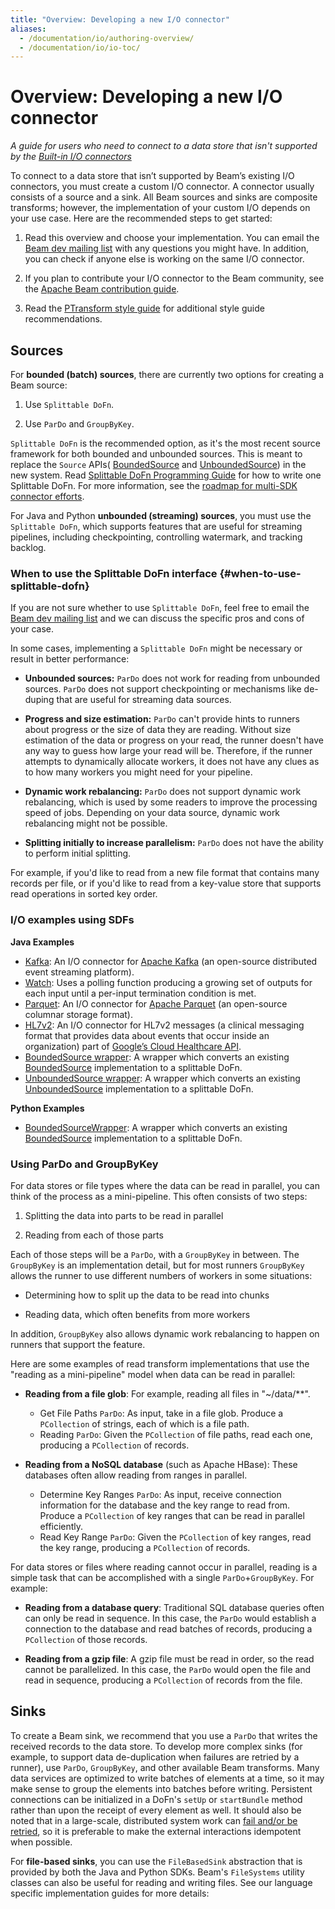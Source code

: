 ```yaml
---
title: "Overview: Developing a new I/O connector"
aliases:
  - /documentation/io/authoring-overview/
  - /documentation/io/io-toc/
---
```

<!--
Licensed under the Apache License, Version 2.0 (the "License");
you may not use this file except in compliance with the License.
You may obtain a copy of the License at

http://www.apache.org/licenses/LICENSE-2.0

Unless required by applicable law or agreed to in writing, software
distributed under the License is distributed on an "AS IS" BASIS,
WITHOUT WARRANTIES OR CONDITIONS OF ANY KIND, either express or implied.
See the License for the specific language governing permissions and
limitations under the License.
-->

# Overview: Developing a new I/O connector

_A guide for users who need to connect to a data store that isn't supported by
the [Built-in I/O connectors](/documentation/io/built-in/)_

To connect to a data store that isn’t supported by Beam’s existing I/O
connectors, you must create a custom I/O connector. A connector usually consists
of a source and a sink. All Beam sources and sinks are composite transforms;
however, the implementation of your custom I/O depends on your use case. Here
are the recommended steps to get started:

1. Read this overview and choose your implementation. You can email the
   [Beam dev mailing list](/get-started/support) with any
   questions you might have. In addition, you can check if anyone else is
   working on the same I/O connector.

1. If you plan to contribute your I/O connector to the Beam community, see the
   [Apache Beam contribution guide](/contribute/contribution-guide/).

1. Read the [PTransform style guide](/contribute/ptransform-style-guide/)
   for additional style guide recommendations.


## Sources

For **bounded (batch) sources**, there are currently two options for creating a
Beam source:

1. Use `Splittable DoFn`.

1. Use `ParDo` and `GroupByKey`.


`Splittable DoFn` is the recommended option, as it's the most recent source framework for both
bounded and unbounded sources. This is meant to replace the `Source` APIs(
[BoundedSource](https://beam.apache.org/releases/javadoc/current/org/apache/beam/sdk/io/BoundedSource.html) and
[UnboundedSource](https://beam.apache.org/releases/javadoc/current/org/apache/beam/sdk/io/UnboundedSource.html))
in the new system. Read
[Splittable DoFn Programming Guide](/learn/programming-guide/#splittable-dofns) for how to write one
Splittable DoFn. For more information, see the
[roadmap for multi-SDK connector efforts](/roadmap/connectors-multi-sdk/).

For Java and Python **unbounded (streaming) sources**, you must use the `Splittable DoFn`, which
supports features that are useful for streaming pipelines, including checkpointing, controlling
watermark, and tracking backlog.


### When to use the Splittable DoFn interface {#when-to-use-splittable-dofn}

If you are not sure whether to use `Splittable DoFn`, feel free to email the
[Beam dev mailing list](/get-started/support) and we can discuss the specific pros and cons of your
case.

In some cases, implementing a `Splittable DoFn` might be necessary or result in better performance:

* **Unbounded sources:** `ParDo` does not work for reading from unbounded
  sources.  `ParDo` does not support checkpointing or mechanisms like de-duping
  that are useful for streaming data sources.

* **Progress and size estimation:** `ParDo` can't provide hints to runners about
  progress or the size of data they are reading. Without size estimation of the
  data or progress on your read, the runner doesn't have any way to guess how
  large your read will be. Therefore, if the runner attempts to dynamically
  allocate workers, it does not have any clues as to how many workers you might
  need for your pipeline.

* **Dynamic work rebalancing:** `ParDo` does not support dynamic work
  rebalancing, which is used by some readers to improve the processing speed of
  jobs. Depending on your data source, dynamic work rebalancing might not be
  possible.

* **Splitting initially to increase parallelism:** `ParDo`
  does not have the ability to perform initial splitting.

For example, if you'd like to read from a new file format that contains many
records per file, or if you'd like to read from a key-value store that supports
read operations in sorted key order.

### I/O examples using SDFs
**Java Examples**

* [Kafka](https://github.com/apache/beam/blob/571338b0cc96e2e80f23620fe86de5c92dffaccc/sdks/java/io/kafka/src/main/java/org/apache/beam/sdk/io/kafka/ReadFromKafkaDoFn.java#L118):
An I/O connector for [Apache Kafka](https://kafka.apache.org/)
(an open-source distributed event streaming platform).
* [Watch](https://github.com/apache/beam/blob/571338b0cc96e2e80f23620fe86de5c92dffaccc/sdks/java/core/src/main/java/org/apache/beam/sdk/transforms/Watch.java#L787):
Uses a polling function producing a growing set of outputs for each input until a per-input
termination condition is met.
* [Parquet](https://github.com/apache/beam/blob/571338b0cc96e2e80f23620fe86de5c92dffaccc/sdks/java/io/parquet/src/main/java/org/apache/beam/sdk/io/parquet/ParquetIO.java#L365):
An I/O connector for [Apache Parquet](https://parquet.apache.org/)
(an open-source columnar storage format).
* [HL7v2](https://github.com/apache/beam/blob/6fdde4f4eab72b49b10a8bb1cb3be263c5c416b5/sdks/java/io/google-cloud-platform/src/main/java/org/apache/beam/sdk/io/gcp/healthcare/HL7v2IO.java#L493):
An I/O connector for HL7v2 messages (a clinical messaging format that provides data about events
that occur inside an organization) part of
[Google’s Cloud Healthcare API](https://cloud.google.com/healthcare).
* [BoundedSource wrapper](https://github.com/apache/beam/blob/571338b0cc96e2e80f23620fe86de5c92dffaccc/sdks/java/core/src/main/java/org/apache/beam/sdk/io/Read.java#L248):
A wrapper which converts an existing [BoundedSource](https://beam.apache.org/releases/javadoc/current/org/apache/beam/sdk/io/BoundedSource.html)
implementation to a splittable DoFn.
* [UnboundedSource wrapper](https://github.com/apache/beam/blob/571338b0cc96e2e80f23620fe86de5c92dffaccc/sdks/java/core/src/main/java/org/apache/beam/sdk/io/Read.java#L432):
A wrapper which converts an existing [UnboundedSource](https://beam.apache.org/releases/javadoc/current/org/apache/beam/sdk/io/UnboundedSource.html)
implementation to a splittable DoFn.

**Python Examples**
* [BoundedSourceWrapper](https://github.com/apache/beam/blob/571338b0cc96e2e80f23620fe86de5c92dffaccc/sdks/python/apache_beam/io/iobase.py#L1375):
A wrapper which converts an existing [BoundedSource](https://beam.apache.org/releases/pydoc/current/apache_beam.io.iobase.html#apache_beam.io.iobase.BoundedSource)
implementation to a splittable DoFn.

### Using ParDo and GroupByKey

For data stores or file types where the data can be read in parallel, you can
think of the process as a mini-pipeline. This often consists of two steps:

1. Splitting the data into parts to be read in parallel

2. Reading from each of those parts

Each of those steps will be a `ParDo`, with a `GroupByKey` in between. The
`GroupByKey` is an implementation detail, but for most runners `GroupByKey`
allows the runner to use different numbers of workers in some situations:

* Determining how to split up the data to be read into chunks

* Reading data, which often benefits from more workers

In addition, `GroupByKey` also allows dynamic work rebalancing to happen on
runners that support the feature.

Here are some examples of read transform implementations that use the "reading
as a mini-pipeline" model when data can be read in parallel:

* **Reading from a file glob**: For example, reading all files in "~/data/**".
  * Get File Paths `ParDo`: As input, take in a file glob. Produce a
    `PCollection` of strings, each of which is a file path.
  * Reading `ParDo`: Given the `PCollection` of file paths, read each one,
    producing a `PCollection` of records.

* **Reading from a NoSQL database** (such as Apache HBase): These databases
  often allow reading from ranges in parallel.
  * Determine Key Ranges `ParDo`: As input, receive connection information for
    the database and the key range to read from. Produce a `PCollection` of key
    ranges that can be read in parallel efficiently.
  * Read Key Range `ParDo`: Given the `PCollection` of key ranges, read the key
    range, producing a `PCollection` of records.

For data stores or files where reading cannot occur in parallel, reading is a
simple task that can be accomplished with a single `ParDo`+`GroupByKey`. For
example:

  * **Reading from a database query**: Traditional SQL database queries often
    can only be read in sequence. In this case, the `ParDo` would establish a
    connection to the database and read batches of records, producing a
    `PCollection` of those records.

  * **Reading from a gzip file**: A gzip file must be read in order, so the read
    cannot be parallelized. In this case, the `ParDo` would open the file and
    read in sequence, producing a `PCollection` of records from the file.

## Sinks

To create a Beam sink, we recommend that you use a `ParDo` that writes the
received records to the data store. To develop more complex sinks (for example,
to support data de-duplication when failures are retried by a runner), use
`ParDo`, `GroupByKey`, and other available Beam transforms.
Many data services are optimized to write batches of elements at a time,
so it may make sense to group the elements into batches before writing.
Persistent connections can be initialized in a DoFn's `setUp` or `startBundle`
method rather than upon the receipt of every element as well.
It should also be noted that in a large-scale, distributed system work can
[fail and/or be retried](/documentation/runtime/model/), so it is preferable to
make the external interactions idempotent when possible.

For **file-based sinks**, you can use the `FileBasedSink` abstraction that is
provided by both the Java and Python SDKs. Beam's `FileSystems` utility classes
can also be useful for reading and writing files. See our language specific
implementation guides for more details:
